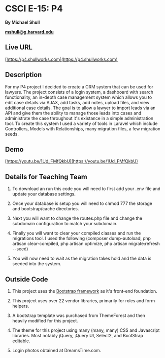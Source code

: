 # CSCI E-15: P4
**By Michael Shull**

**[mshull@g.harvard.edu](mailto:mshull@g.harvard.edu)**

## Live URL
[https://p4.shullworks.com](https://p4.shullworks.com)

## Description
For my P4 project I decided to create a CRM system that can be used for lawyers. The project consists of a login system, a dashboard with search functionality, an in-depth case management system which allows you to edit case details via AJAX, add tasks, add notes, upload files, and view additional case details. The goal is to allow a lawyer to import leads via an API and give them the ability to manage those leads into cases and administrate the case throughout it's existance in a simple administration tool. To create this system I used a variety of tools in Laravel which include Controllers, Models with Relationships, many migration files, a few migration seeds.

## Demo
[https://youtu.be/1Ud_FMfQkbU](https://youtu.be/1Ud_FMfQkbU)

## Details for Teaching Team

1. To download an run this code you will need to first add your .env file and update your database settings.

2. Once your database is setup you will need to chmod 777 the storage and bootstrap/cache directories.

3. Next you will want to change the routes.php file and change the subdomain configuration to match your subdomain.

4. Finally you will want to clear your compiled classes and run the migrations tool. I used the following (composer dump-autoload, php artisan clear-compiled, php artisan optimize, php artisan migrate:refresh --seed)

5. You will now need to wait as the migration takes hold and the data is seeded into the system.

## Outside Code

1. This project uses the [Bootstrap framework](http://getbootstrap.com) as it's front-end foundation. 

2. This project uses over 22 vendor libraries, primarily for roles and form helpers.

3. A bootstrap template was purchased from ThemeForest and then heavily modified for this project.

4. The theme for this project using many (many, many) CSS and Javascript libraries. Most notably jQuery, jQuery UI, Select2, and BootStrap editable.

5. Login photos obtained at DreamsTime.com.
